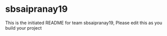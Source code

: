 # sbsaipranay19
This is the initiated README for team sbsaipranay19, Please edit this as you build your project
